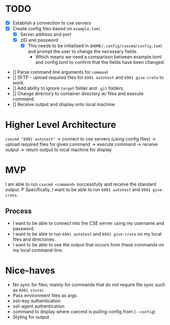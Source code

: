 # TODO

- [x] Establish a connection to cse servers
- [x] Create config files based on `example.toml`
  - [x] Server address and port
  - [x] zID and password
    - [x] This needs to be initialised in `$HOME/.config/csecmd/config.toml` and prompt
      the user to change the necessary fields.
      - Which means we need a comparison between example.toml and config.toml
        to confirm that the fields have been changed.
- [] Parse command line arguments for `command`
- [] SFTP - upload required files for `6991 autotest` and `6991 give-crate` to work.
- [] Add ability to ignore `target` folder and `.git` folders.
- [] Change directory to container directory w/ files and execute command.
- [] Receive output and display onto local machine.

# Higher Level Architecture

`csecmd "6991 autotest"` -> connect to cse servers (using config files) ->
upload required files for given command -> execute command -> receive output ->
return output to local machine for display

# MVP

I am able to run `csecmd <command>` successfully and receive the standard output.
P
Specifically, I want to be able to run `6991 autotest` and `6991 give-crate`.

## Process

- I want to be able to connect into the CSE server using my username and password.
- I want to be able to run `6991 autotest` and `6991 give-crate` on my local
  files and directories.
- I want to be able to see the output that occurs from these commands on my
  local command-line.

# Nice-haves

- No sync for files; mainly for commands that do not require file sync such as
  `6991 sturec`
- Pass environment files as args
- ssh-key authentication
- ssh agent authentication
- command to display where csecmd is pulling config from (`--config`)
- Styling for output
